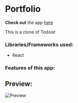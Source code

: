 # Portfolio

**Check out** the app [here]()

This is a clone of Todoist

### Libraries/Frameworks used:

- React

### Features of this app:

## Preview:

![Preview]()
